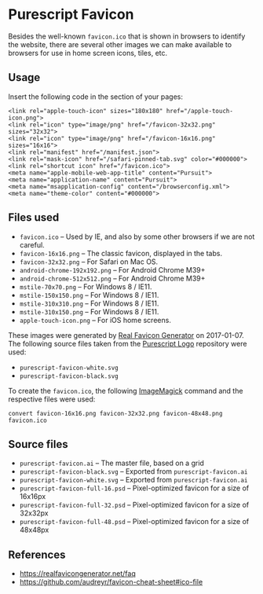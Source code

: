 # Purescript Favicon

Besides the well-known `favicon.ico` that is shown in browsers to identify the website, there are several other images we can make available to browsers for use in home screen icons, tiles, etc.

## Usage

Insert the following code in the <head> section of your pages:

    <link rel="apple-touch-icon" sizes="180x180" href="/apple-touch-icon.png">
    <link rel="icon" type="image/png" href="/favicon-32x32.png" sizes="32x32">
    <link rel="icon" type="image/png" href="/favicon-16x16.png" sizes="16x16">
    <link rel="manifest" href="/manifest.json">
    <link rel="mask-icon" href="/safari-pinned-tab.svg" color="#000000">
    <link rel="shortcut icon" href="/favicon.ico">
    <meta name="apple-mobile-web-app-title" content="Pursuit">
    <meta name="application-name" content="Pursuit">
    <meta name="msapplication-config" content="/browserconfig.xml">
    <meta name="theme-color" content="#000000">

## Files used

* `favicon.ico` – Used by IE, and also by some other browsers if we are not careful.
* `favicon-16x16.png` – The classic favicon, displayed in the tabs.
* `favicon-32x32.png` – For Safari on Mac OS.
* `android-chrome-192x192.png` – For Android Chrome M39+
* `android-chrome-512x512.png` – For Android Chrome M39+
* `mstile-70x70.png` – For Windows 8 / IE11.
* `mstile-150x150.png` – For Windows 8 / IE11.
* `mstile-310x310.png` – For Windows 8 / IE11.
* `mstile-310x150.png` – For Windows 8 / IE11.
* `apple-touch-icon.png` – For iOS home screens.

These images were generated by [Real Favicon Generator](https://realfavicongenerator.net) on 2017-01-07. The following source files taken from the [Purescript Logo](https://github.com/purescript/logo) repository were used:

* `purescript-favicon-white.svg`
* `purescript-favicon-black.svg`

To create the `favicon.ico`, the following [ImageMagick](https://www.imagemagick.org/) command and the respective files were used:

    convert favicon-16x16.png favicon-32x32.png favicon-48x48.png favicon.ico

## Source files

* `purescript-favicon.ai` – The master file, based on a grid
* `purescript-favicon-black.svg` – Exported from `purescript-favicon.ai`
* `purescript-favicon-white.svg` – Exported from `purescript-favicon.ai`
* `purescript-favicon-full-16.psd` – Pixel-optimized favicon for a size of 16x16px
* `purescript-favicon-full-32.psd` – Pixel-optimized favicon for a size of 32x32px
* `purescript-favicon-full-48.psd` – Pixel-optimized favicon for a size of 48x48px

## References

* https://realfavicongenerator.net/faq
* https://github.com/audreyr/favicon-cheat-sheet#ico-file
